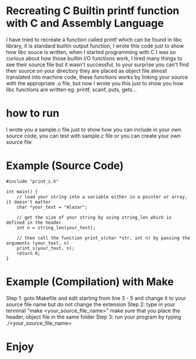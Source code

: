 # Recreating C Builtin printf function with C and Assembly Language
I have tried to recreate a function called printf which can be found in libc library, it is standard builtin output function, I wrote this code just to show how libc souce is written, when I started programming with C I was so curious about how those builtin I/O functions work, I tired many things to see their source file but it wasn't successful, to your surprise you can't find their source on your directory they are placed as object file almost translated into machine code, these functions works by linking your source with the appropriate .o file, but now I wrote you this just to show you how libc functions are written eg. printf, scanf, puts, gets...

# how to run

I wrote you a sample.c file just to show how you can include in your own source code, you can test with sample.c file or you can create your own source file

# Example (Source Code)
```
#include "print_s.h"

int main() {
    // load your string into a variable either in a pointer or array, it doesn't matter
    char *your_text = "Alazar";
   
    // get the size of your string by using string_len which is defined in the header
    int n = string_len(your_text);
   
    // then call the function print_s(char *str, int n) by passing the arguments (your_text, n)
    print_s(your_text, n);
    return 0;
}
```
# Example (Compilation) with Make

  Step 1: goto Makefile and edit starting from line 3 - 5 and change it to your source file name but do not change the extension
  Step 2: type in your terminal "make <your_source_file_name>" make sure that you place the header, object file in the same folder
  Step 3: run your program by typing ./<your_source_file_name>
  
# Enjoy
